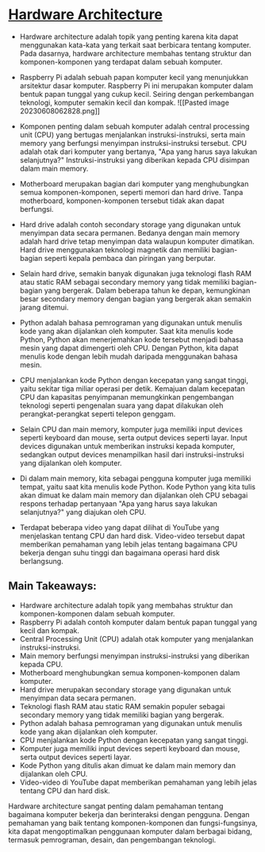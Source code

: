 # [Hardware Architecture](https://www.youtube.com/watch?v=8DvywoWv6fI&t=741s)

- Hardware architecture adalah topik yang penting karena kita dapat menggunakan kata-kata yang terkait saat berbicara tentang komputer. Pada dasarnya, hardware architecture membahas tentang struktur dan komponen-komponen yang terdapat dalam sebuah komputer.

- Raspberry Pi adalah sebuah papan komputer kecil yang menunjukkan arsitektur dasar komputer. Raspberry Pi ini merupakan komputer dalam bentuk papan tunggal yang cukup kecil. Seiring dengan perkembangan teknologi, komputer semakin kecil dan kompak.
	![[Pasted image 20230608062828.png]]

- Komponen penting dalam sebuah komputer adalah central processing unit (CPU) yang bertugas menjalankan instruksi-instruksi, serta main memory yang berfungsi menyimpan instruksi-instruksi tersebut. CPU adalah otak dari komputer yang bertanya, "Apa yang harus saya lakukan selanjutnya?" Instruksi-instruksi yang diberikan kepada CPU disimpan dalam main memory.

- Motherboard merupakan bagian dari komputer yang menghubungkan semua komponen-komponen, seperti memori dan hard drive. Tanpa motherboard, komponen-komponen tersebut tidak akan dapat berfungsi.

- Hard drive adalah contoh secondary storage yang digunakan untuk menyimpan data secara permanen. Bedanya dengan main memory adalah hard drive tetap menyimpan data walaupun komputer dimatikan. Hard drive menggunakan teknologi magnetik dan memiliki bagian-bagian seperti kepala pembaca dan piringan yang berputar.

- Selain hard drive, semakin banyak digunakan juga teknologi flash RAM atau static RAM sebagai secondary memory yang tidak memiliki bagian-bagian yang bergerak. Dalam beberapa tahun ke depan, kemungkinan besar secondary memory dengan bagian yang bergerak akan semakin jarang ditemui.

- Python adalah bahasa pemrograman yang digunakan untuk menulis kode yang akan dijalankan oleh komputer. Saat kita menulis kode Python, Python akan menerjemahkan kode tersebut menjadi bahasa mesin yang dapat dimengerti oleh CPU. Dengan Python, kita dapat menulis kode dengan lebih mudah daripada menggunakan bahasa mesin.

- CPU menjalankan kode Python dengan kecepatan yang sangat tinggi, yaitu sekitar tiga miliar operasi per detik. Kemajuan dalam kecepatan CPU dan kapasitas penyimpanan memungkinkan pengembangan teknologi seperti pengenalan suara yang dapat dilakukan oleh perangkat-perangkat seperti telepon genggam.

- Selain CPU dan main memory, komputer juga memiliki input devices seperti keyboard dan mouse, serta output devices seperti layar. Input devices digunakan untuk memberikan instruksi kepada komputer, sedangkan output devices menampilkan hasil dari instruksi-instruksi yang dijalankan oleh komputer.

- Di dalam main memory, kita sebagai pengguna komputer juga memiliki tempat, yaitu saat kita menulis kode Python. Kode Python yang kita tulis akan dimuat ke dalam main memory dan dijalankan oleh CPU sebagai respons terhadap pertanyaan "Apa yang harus saya lakukan selanjutnya?" yang diajukan oleh CPU.

- Terdapat beberapa video yang dapat dilihat di YouTube yang menjelaskan tentang CPU dan hard disk. Video-video tersebut dapat memberikan pemahaman yang lebih jelas tentang bagaimana CPU bekerja dengan suhu tinggi dan bagaimana operasi hard disk berlangsung.

## Main Takeaways:

- Hardware architecture adalah topik yang membahas struktur dan komponen-komponen dalam sebuah komputer.
- Raspberry Pi adalah contoh komputer dalam bentuk papan tunggal yang kecil dan kompak.
- Central Processing Unit (CPU) adalah otak komputer yang menjalankan instruksi-instruksi.
- Main memory berfungsi menyimpan instruksi-instruksi yang diberikan kepada CPU.
- Motherboard menghubungkan semua komponen-komponen dalam komputer.
- Hard drive merupakan secondary storage yang digunakan untuk menyimpan data secara permanen.
- Teknologi flash RAM atau static RAM semakin populer sebagai secondary memory yang tidak memiliki bagian yang bergerak.
- Python adalah bahasa pemrograman yang digunakan untuk menulis kode yang akan dijalankan oleh komputer.
- CPU menjalankan kode Python dengan kecepatan yang sangat tinggi.
- Komputer juga memiliki input devices seperti keyboard dan mouse, serta output devices seperti layar.
- Kode Python yang ditulis akan dimuat ke dalam main memory dan dijalankan oleh CPU.
- Video-video di YouTube dapat memberikan pemahaman yang lebih jelas tentang CPU dan hard disk.

Hardware architecture sangat penting dalam pemahaman tentang bagaimana komputer bekerja dan berinteraksi dengan pengguna. Dengan pemahaman yang baik tentang komponen-komponen dan fungsi-fungsinya, kita dapat mengoptimalkan penggunaan komputer dalam berbagai bidang, termasuk pemrograman, desain, dan pengembangan teknologi.